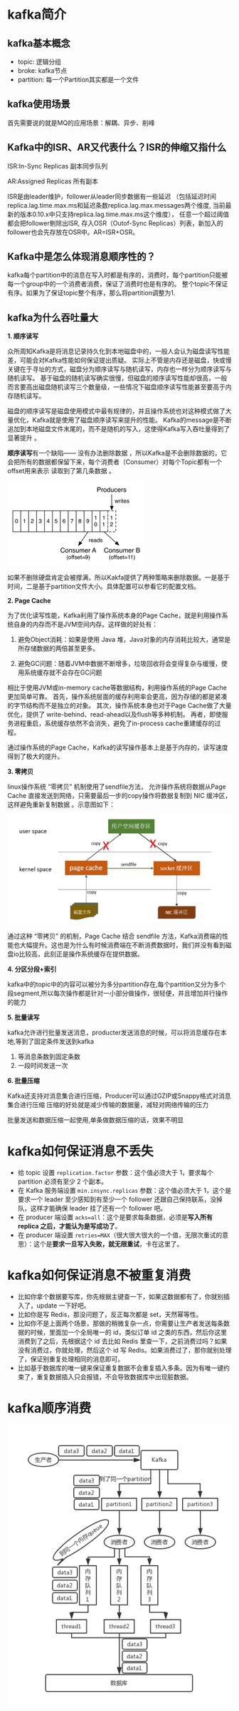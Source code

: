 #  kafka简介

## kafka基本概念
- topic: 逻辑分组
- broke: kafka节点
- partition: 每一个Partition其实都是一个文件

## kafka使用场景

首先需要说的就是MQ的应用场景：解耦、异步、削峰

## Kafka中的ISR、AR又代表什么？ISR的伸缩又指什么

ISR:In-Sync Replicas 副本同步队列

AR:Assigned Replicas 所有副本

ISR是由leader维护，follower从leader同步数据有一些延迟
（包括延迟时间replica.lag.time.max.ms和延迟条数replica.lag.max.messages两个维度, 当前最新的版本0.10.x中只支持replica.lag.time.max.ms这个维度），
任意一个超过阈值都会把follower剔除出ISR, 存入OSR（Outof-Sync Replicas）列表，新加入的follower也会先存放在OSR中。AR=ISR+OSR。

## Kafka中是怎么体现消息顺序性的？

kafka每个partition中的消息在写入时都是有序的，消费时，每个partition只能被每一个group中的一个消费者消费，保证了消费时也是有序的。
整个topic不保证有序。如果为了保证topic整个有序，那么将partition调整为1.

## kafka为什么吞吐量大

**1. 顺序读写**

众所周知Kafka是将消息记录持久化到本地磁盘中的，一般人会认为磁盘读写性能差，可能会对Kafka性能如何保证提出质疑。
实际上不管是内存还是磁盘，快或慢关键在于寻址的方式，磁盘分为顺序读写与随机读写，内存也一样分为顺序读写与随机读写。
基于磁盘的随机读写确实很慢，但磁盘的顺序读写性能却很高，一般而言要高出磁盘随机读写三个数量级，一些情况下磁盘顺序读写性能甚至要高于内存随机读写。

磁盘的顺序读写是磁盘使用模式中最有规律的，并且操作系统也对这种模式做了大量优化，Kafka就是使用了磁盘顺序读写来提升的性能。
Kafka的message是不断追加到本地磁盘文件末尾的，而不是随机的写入，这使得Kafka写入吞吐量得到了显著提升 。

**顺序读写**有一个缺陷—— 没有办法删除数据 ，所以Kafka是不会删除数据的，它会把所有的数据都保留下来，每个消费者（Consumer）对每个Topic都有一个offset用来表示 读取到了第几条数据 。

![顺序读写](../assets/kafka顺序读写.png)

如果不删除硬盘肯定会被撑满，所以Kakfa提供了两种策略来删除数据。一是基于时间，二是基于partition文件大小。具体配置可以参看它的配置文档。

**2. Page Cache**

为了优化读写性能，Kafka利用了操作系统本身的Page Cache，就是利用操作系统自身的内存而不是JVM空间内存。这样做的好处有：

1. 避免Object消耗：如果是使用 Java 堆，Java对象的内存消耗比较大，通常是所存储数据的两倍甚至更多。

2. 避免GC问题：随着JVM中数据不断增多，垃圾回收将会变得复杂与缓慢，使用系统缓存就不会存在GC问题

相比于使用JVM或in-memory cache等数据结构，利用操作系统的Page Cache更加简单可靠。
首先，操作系统层面的缓存利用率会更高，因为存储的都是紧凑的字节结构而不是独立的对象。
其次，操作系统本身也对于Page Cache做了大量优化，提供了 write-behind、read-ahead以及flush等多种机制。
再者，即使服务进程重启，系统缓存依然不会消失，避免了in-process cache重建缓存的过程。

通过操作系统的Page Cache，Kafka的读写操作基本上是基于内存的，读写速度得到了极大的提升。


**3. 零拷贝**

 linux操作系统 “零拷贝” 机制使用了sendfile方法， 允许操作系统将数据从Page Cache 直接发送到网络，只需要最后一步的copy操作将数据复制到 NIC 缓冲区， 这样避免重新复制数据 。示意图如下：

![kafka零拷贝](../assets/kafka零拷贝.jpeg)

通过这种 “零拷贝” 的机制，Page Cache 结合 sendfile 方法，Kafka消费端的性能也大幅提升。这也是为什么有时候消费端在不断消费数据时，我们并没有看到磁盘io比较高，此刻正是操作系统缓存在提供数据。

**4. 分区分段+索引**

kafka中的topic中的内容可以被分为多分partition存在,每个partition又分为多个段segment,所以每次操作都是针对一小部分做操作，很轻便，并且增加并行操作的能力

**5. 批量读写**

kafka允许进行批量发送消息，producter发送消息的时候，可以将消息缓存在本地,等到了固定条件发送到kafka

1. 等消息条数到固定条数
2. 一段时间发送一次

**6. 批量压缩**

Kafka还支持对消息集合进行压缩，Producer可以通过GZIP或Snappy格式对消息集合进行压缩 压缩的好处就是减少传输的数据量，减轻对网络传输的压力

批量发送和数据压缩一起使用,单条做数据压缩的话，效果不明显



# kafka如何保证消息不丢失

- 给 topic 设置 `replication.factor` 参数：这个值必须大于 1，要求每个 partition 必须有至少 2 个副本。
- 在 Kafka 服务端设置 `min.insync.replicas` 参数：这个值必须大于 1，这个是要求一个 leader 至少感知到有至少一个 follower 还跟自己保持联系，没掉队，这样才能确保 leader 挂了还有一个 follower 吧。
- 在 producer 端设置 `acks=all`：这个是要求每条数据，必须是**写入所有 replica 之后，才能认为是写成功了**。
- 在 producer 端设置 `retries=MAX`（很大很大很大的一个值，无限次重试的意思）：这个是**要求一旦写入失败，就无限重试**，卡在这里了。



# kafka如何保证消息不被重复消费

- 比如你拿个数据要写库，你先根据主键查一下，如果这数据都有了，你就别插入了，update 一下好吧。
- 比如你是写 Redis，那没问题了，反正每次都是 set，天然幂等性。
- 比如你不是上面两个场景，那做的稍微复杂一点，你需要让生产者发送每条数据的时候，里面加一个全局唯一的 id，类似订单 id 之类的东西，然后你这里消费到了之后，先根据这个 id 去比如 Redis 里查一下，之前消费过吗？如果没有消费过，你就处理，然后这个 id 写 Redis。如果消费过了，那你就别处理了，保证别重复处理相同的消息即可。
- 比如基于数据库的唯一键来保证重复数据不会重复插入多条。因为有唯一键约束了，重复数据插入只会报错，不会导致数据库中出现脏数据。



# kafka顺序消费

![kafka-order-02](../assets/kafka-order-02.png)






